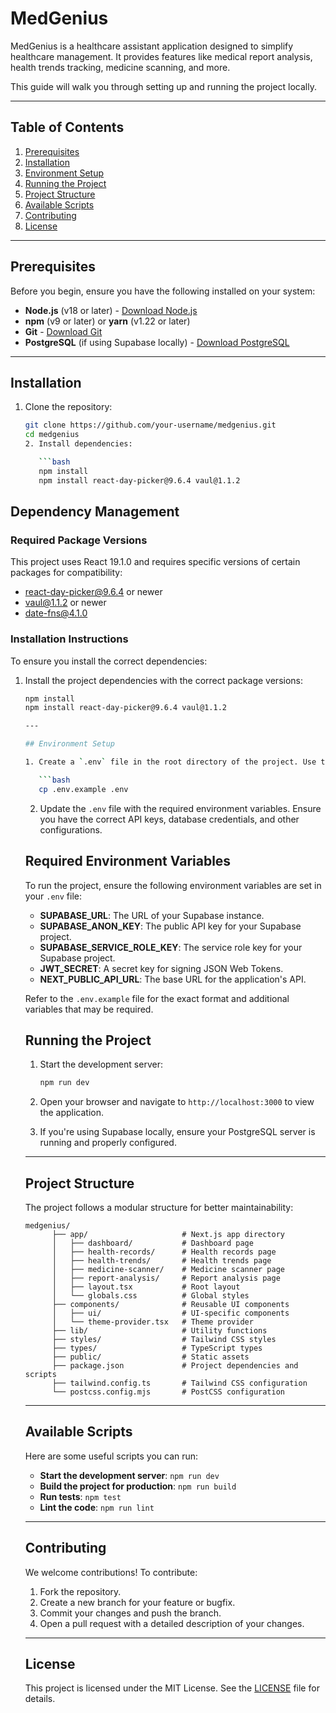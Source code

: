 # MedGenius

MedGenius is a healthcare assistant application designed to simplify healthcare management. It provides features like medical report analysis, health trends tracking, medicine scanning, and more.

This guide will walk you through setting up and running the project locally.

---

## Table of Contents

1. [Prerequisites](#prerequisites)
2. [Installation](#installation)
3. [Environment Setup](#environment-setup)
4. [Running the Project](#running-the-project)
5. [Project Structure](#project-structure)
6. [Available Scripts](#available-scripts)
7. [Contributing](#contributing)
8. [License](#license)

---

## Prerequisites

Before you begin, ensure you have the following installed on your system:

- **Node.js** (v18 or later) - [Download Node.js](https://nodejs.org/)
- **npm** (v9 or later) or **yarn** (v1.22 or later)
- **Git** - [Download Git](https://git-scm.com/)
- **PostgreSQL** (if using Supabase locally) - [Download PostgreSQL](https://www.postgresql.org/)

---

## Installation

1. Clone the repository:

   ```bash
   git clone https://github.com/your-username/medgenius.git
   cd medgenius
   2. Install dependencies:

      ```bash
      npm install
      npm install react-day-picker@9.6.4 vaul@1.1.2
      ```
## Dependency Management

### Required Package Versions

This project uses React 19.1.0 and requires specific versions of certain packages for compatibility:

- react-day-picker@9.6.4 or newer
- vaul@1.1.2 or newer
- date-fns@4.1.0

### Installation Instructions

To ensure you install the correct dependencies:

1. Install the project dependencies with the correct package versions:
   ```bash
   npm install
   npm install react-day-picker@9.6.4 vaul@1.1.2      

   ---

   ## Environment Setup

   1. Create a `.env` file in the root directory of the project. Use the `.env.example` file as a reference:

      ```bash
      cp .env.example .env
      ```

   2. Update the `.env` file with the required environment variables. Ensure you have the correct API keys, database credentials, and other configurations.

   ## Required Environment Variables

   To run the project, ensure the following environment variables are set in your `.env` file:

   - **SUPABASE_URL**: The URL of your Supabase instance.
   - **SUPABASE_ANON_KEY**: The public API key for your Supabase project.
   - **SUPABASE_SERVICE_ROLE_KEY**: The service role key for your Supabase project.
   - **JWT_SECRET**: A secret key for signing JSON Web Tokens.
   - **NEXT_PUBLIC_API_URL**: The base URL for the application's API.

   Refer to the `.env.example` file for the exact format and additional variables that may be required.

   ## Running the Project

   1. Start the development server:

      ```bash
      npm run dev
      ```

   2. Open your browser and navigate to `http://localhost:3000` to view the application.

   3. If you're using Supabase locally, ensure your PostgreSQL server is running and properly configured.

   ---

   ## Project Structure

   The project follows a modular structure for better maintainability:

   ```
   medgenius/
         ├── app/                     # Next.js app directory
         │   ├── dashboard/           # Dashboard page
         │   ├── health-records/      # Health records page
         │   ├── health-trends/       # Health trends page
         │   ├── medicine-scanner/    # Medicine scanner page
         │   ├── report-analysis/     # Report analysis page
         │   ├── layout.tsx           # Root layout
         │   └── globals.css          # Global styles
         ├── components/              # Reusable UI components
         │   ├── ui/                  # UI-specific components
         │   └── theme-provider.tsx   # Theme provider
         ├── lib/                     # Utility functions
         ├── styles/                  # Tailwind CSS styles
         ├── types/                   # TypeScript types
         ├── public/                  # Static assets
         ├── package.json             # Project dependencies and scripts
         ├── tailwind.config.ts       # Tailwind CSS configuration
         └── postcss.config.mjs       # PostCSS configuration
   ```

   ---

   ## Available Scripts

   Here are some useful scripts you can run:

   - **Start the development server**: `npm run dev`
   - **Build the project for production**: `npm run build`
   - **Run tests**: `npm test`
   - **Lint the code**: `npm run lint`

   ---

   ## Contributing

   We welcome contributions! To contribute:

   1. Fork the repository.
   2. Create a new branch for your feature or bugfix.
   3. Commit your changes and push the branch.
   4. Open a pull request with a detailed description of your changes.

   ---

   ## License

   This project is licensed under the MIT License. See the [LICENSE](LICENSE) file for details.
